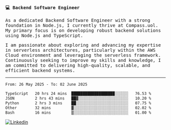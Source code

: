 
<samp>
  
#### 💻 Backend Software Engineer

As a dedicated Backend Software Engineer with a strong foundation in Node.js, I currently thrive at Compass.uol. My primary focus is on developing robust backend solutions using Node.js and TypeScript.

I am passionate about exploring and advancing my expertise in serverless architectures, particularly within the AWS Cloud environment and leveraging the serverless framework. Continuously seeking to improve my skills and knowledge, I am committed to delivering high-quality, scalable, and efficient backend systems.

---

<!--START_SECTION:waka-->

```txt
From: 26 May 2025 - To: 02 June 2025

TypeScript   20 hrs 24 mins  ███████████████████░░░░░░   76.53 %
JSON         2 hrs 43 mins   ██▓░░░░░░░░░░░░░░░░░░░░░░   10.20 %
Python       2 hrs 3 mins    ██░░░░░░░░░░░░░░░░░░░░░░░   07.75 %
Other        32 mins         ▓░░░░░░░░░░░░░░░░░░░░░░░░   02.02 %
Bash         16 mins         ▒░░░░░░░░░░░░░░░░░░░░░░░░   01.00 %
```

<!--END_SECTION:waka-->
  
</samp>

[![Linkedin](https://img.shields.io/badge/-Mateus%20Garcia-c080ff?style=flat-square&logo=Linkedin&logoColor=white&link=https://www.linkedin.com/in/mpgxc)](https://www.linkedin.com/in/mateusogarcia) 
